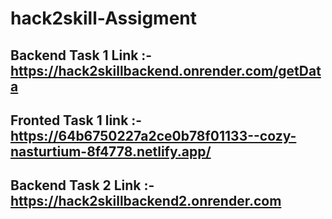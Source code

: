 # hack2skill-Assigment

## Backend Task 1 Link :- https://hack2skillbackend.onrender.com/getData
## Fronted Task 1 link :- https://64b6750227a2ce0b78f01133--cozy-nasturtium-8f4778.netlify.app/


## Backend Task 2 Link :- https://hack2skillbackend2.onrender.com
